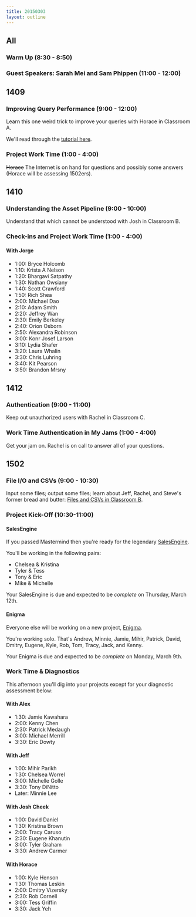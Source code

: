 ```yaml
---
title: 20150303
layout: outline
---
```


## All

### Warm Up (8:30 - 8:50)

### Guest Speakers: Sarah Mei and Sam Phippen (11:00 - 12:00)

## 1409

### Improving Query Performance (9:00 - 12:00)

Learn this one weird trick to improve your queries with Horace in Classroom A.

We'll read through the [tutorial here](http://tutorials.jumpstartlab.com/topics/performance/queries.html).

### Project Work Time (1:00 - 4:00)

~~Horace~~ The Internet is on hand for questions and possibly some answers (Horace will be assessing 1502ers).

## 1410

### Understanding the Asset Pipeline (9:00 - 10:00)

Understand that which cannot be understood with Josh in Classroom B.

### Check-ins and Project Work Time (1:00 - 4:00)

#### With Jorge

* 1:00: Bryce Holcomb
* 1:10: Krista A Nelson
* 1:20: Bhargavi Satpathy
* 1:30: Nathan Owsiany
* 1:40: Scott Crawford
* 1:50: Rich Shea
* 2:00: Michael Dao
* 2:10: Adam Smith
* 2:20: Jeffrey Wan
* 2:30: Emily Berkeley
* 2:40: Orion Osborn
* 2:50: Alexandra Robinson
* 3:00: Konr Josef Larson
* 3:10: Lydia Shafer
* 3:20: Laura Whalin
* 3:30: Chris Luhring
* 3:40: Kit Pearson
* 3:50: Brandon Mrsny

## 1412

### Authentication (9:00 - 11:00)

Keep out unauthorized users with Rachel in Classroom C.

### Work Time Authentication in My Jams (1:00 - 4:00)

Get your jam on. Rachel is on call to answer all of your questions.

## 1502

### File I/O and CSVs (9:00 - 10:30)

Input some files; output some files; learn about Jeff, Rachel, and Steve's former bread and butter: [Files and CSVs in Classroom B](https://github.com/turingschool/lesson_plans/blob/master/ruby_01-object_oriented_programming_with_ruby/file_io_and_csvs.markdown).

### Project Kick-Off (10:30-11:00)

#### SalesEngine

If you passed Mastermind then you're ready for the legendary [SalesEngine](http://tutorials.jumpstartlab.com/projects/sales_engine.html).

You'll be working in the following pairs:

* Chelsea & Kristina
* Tyler & Tess
* Tony & Eric
* Mike & Michelle

Your SalesEngine is due and expected to be *complete* on Thursday, March 12th.

#### Enigma

Everyone else will be working on a new project, [Enigma](http://tutorials.jumpstartlab.com/projects/enigma.html).

You're working solo. That's Andrew, Minnie, Jamie, Mihir, Patrick, David, Dmitry, Eugene, Kyle, Rob, Tom, Tracy,
Jack, and Kenny.

Your Enigma is due and expected to be *complete* on Monday, March 9th.

### Work Time & Diagnostics

This afternoon you'll dig into your projects except for your diagnostic assessment below:

#### With Alex

* 1:30: Jamie Kawahara
* 2:00: Kenny Chen
* 2:30: Patrick Medaugh
* 3:00: Michael Merrill
* 3:30: Eric Dowty

#### With Jeff

* 1:00: Mihir Parikh
* 1:30: Chelsea Worrel
* 3:00: Michelle Golle
* 3:30: Tony DiNitto
* Later: Minnie Lee

#### With Josh Cheek

* 1:00: David Daniel
* 1:30: Kristina Brown
* 2:00: Tracy Caruso
* 2:30: Eugene Khanutin
* 3:00: Tyler Graham
* 3:30: Andrew Carmer

#### With Horace

* 1:00: Kyle Henson
* 1:30: Thomas Leskin
* 2:00: Dmitry Vizersky
* 2:30: Rob Cornell
* 3:00: Tess Griffin
* 3:30: Jack Yeh
